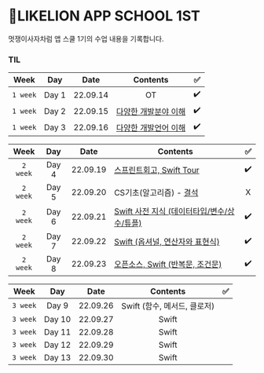 # 🦁LIKELION APP SCHOOL 1ST
멋쟁이사자차럼 앱 스쿨 1기의 수업 내용을 기록합니다.

<!--
| Week | Day | Date | Contents | ✅ |
|:----:|:---:|:----:|:----:|:--:|
|` week`| Day  | 22. |  |  |
|` week`| Day  | 22. |  |  |
|` week`| Day  | 22. |  |  |
|` week`| Day  | 22. |  |  |
|` week`| Day  | 22. |  |  |
-->

### TIL
| Week | Day | Date | Contents | ✅ |
|:----:|:---:|:----:|:----:|:--:|
|`1 week`| Day 1 | 22.09.14 | OT | ✔️ |
|`1 week`| Day 2 | 22.09.15 | [다양한 개발분야 이해](https://dadahae0320.tistory.com/8) | ✔️ |
|`1 week`| Day 3 | 22.09.16 | [다양한 개발언어 이해](https://dadahae0320.tistory.com/9) | ✔️ |

| Week | Day | Date | Contents | ✅ |
|:----:|:---:|:----:|----|:--:|
|`2 week`| Day 4 | 22.09.19 | [스프린트회고, Swift Tour](https://dadahae0320.tistory.com/10)  | ✔️ |
|`2 week`| Day 5 | 22.09.20 | CS기초(알고리즘) - [결석](https://dadahae0320.tistory.com/11?category=968118) | X |
|`2 week`| Day 6 | 22.09.21 | [Swift 사전 지식 (데이터타입/변수/상수/튜플)](https://dadahae0320.tistory.com/12) | ✔️ |
|`2 week`| Day 7 | 22.09.22 | [Swift (옵셔널, 연산자와 표현식)](https://dadahae0320.tistory.com/13) | ✔️ |
|`2 week`| Day 8 | 22.09.23 | [오픈소스, Swift (반복문, 조건문)](https://dadahae0320.tistory.com/14) | ✔️ |

| Week | Day | Date | Contents | ✅ |
|:----:|:---:|:----:|:----:|:--:|
|`3 week`| Day 9 | 22.09.26 | Swift (함수, 메서드, 클로저) |  |
|`3 week`| Day 10 | 22.09.27 | Swift |  |
|`3 week`| Day 11 | 22.09.28 | Swift |  |
|`3 week`| Day 12 | 22.09.29 | Swift |  |
|`3 week`| Day 13 | 22.09.30 | Swift |  |
